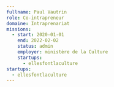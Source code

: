 ```yaml
---
fullname: Paul Vautrin
role: Co-intrapreneur
domaine: Intraprenariat
missions:
  - start: 2020-01-01
    end: 2022-02-02
    status: admin
    employer: ministère de la Culture
    startups:
      - ellesfontlaculture
startups:
  - ellesfontlaculture
---
```

